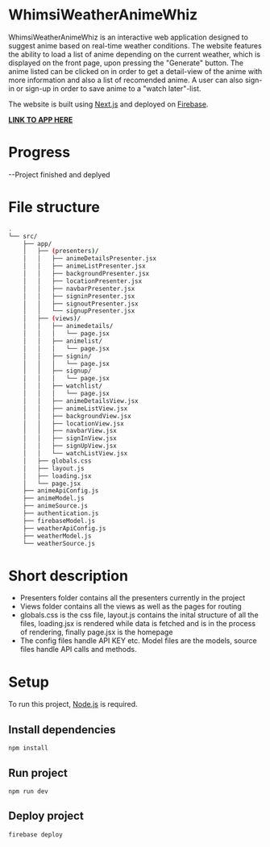 # WhimsiWeatherAnimeWhiz

WhimsiWeatherAnimeWhiz is an interactive web application designed to suggest anime based on real-time weather conditions. The website features the ability to load a list of anime depending on the current weather, which is displayed on the front page, upon pressing the "Generate" button. The anime listed can be clicked on in order to get a detail-view of the anime with more information and also a list of recomended anime. A user can also sign-in or sign-up in order to save anime to a "watch later"-list.

The website is built using [Next.js](https://nextjs.org//) and deployed on [Firebase](https://firebase.google.com/).

**[LINK TO APP HERE](https://whimsiweatheranimewhiz--test-xqclsibd.web.app)**

# Progress

--Project finished and deplyed

# File structure

```bash
.
└── src/
    ├── app/
    │   ├── (presenters)/
    │   │   ├── animeDetailsPresenter.jsx
    │   │   ├── animeListPresenter.jsx
    │   │   ├── backgroundPresenter.jsx
    │   │   ├── locationPresenter.jsx
    │   │   ├── navbarPresenter.jsx
    │   │   ├── signinPresenter.jsx
    │   │   ├── signoutPresenter.jsx
    │   │   └── signupPresenter.jsx
    │   ├── (views)/
    │   │   ├── animedetails/
    │   │   │   └── page.jsx
    │   │   ├── animelist/
    │   │   │   └── page.jsx
    │   │   ├── signin/
    │   │   │   └── page.jsx
    │   │   ├── signup/
    │   │   │   └── page.jsx
    │   │   ├── watchlist/
    │   │   │   └── page.jsx
    │   │   ├── animeDetailsView.jsx
    │   │   ├── animeListView.jsx
    │   │   ├── backgroundView.jsx
    │   │   ├── locationView.jsx
    │   │   ├── navbarView.jsx
    │   │   ├── signInView.jsx
    │   │   ├── signUpView.jsx
    │   │   └── watchListView.jsx
    │   ├── globals.css
    │   ├── layout.js
    │   ├── loading.jsx
    │   └── page.jsx
    ├── animeApiConfig.js
    ├── animeModel.js
    ├── animeSource.js
    ├── authentication.js
    ├── firebaseModel.js
    ├── weatherApiConfig.js
    ├── weatherModel.js
    └── weatherSource.js
```

# Short description

- Presenters folder contains all the presenters currently in the project
- Views folder contains all the views as well as the pages for routing
- globals.css is the css file, layout.js contains the inital structure of all the files, loading.jsx is rendered while data is fetched and is in the process of rendering, finally page.jsx is the homepage
- The config files handle API KEY etc. Model files are the models, source files handle API calls and methods.

# Setup

To run this project, [Node.js](https://nodejs.org/en/) is required.

## Install dependencies

    npm install

## Run project

    npm run dev

## Deploy project

    firebase deploy
